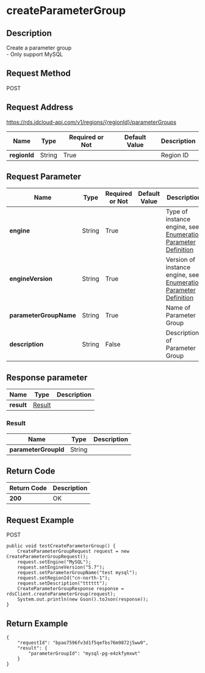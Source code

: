 # createParameterGroup


## Description
Create a parameter group<br>- Only support MySQL

## Request Method
POST

## Request Address
https://rds.jdcloud-api.com/v1/regions/{regionId}/parameterGroups

|Name|Type|Required or Not|Default Value|Description|
|---|---|---|---|---|
|**regionId**|String|True| |Region ID|

## Request Parameter
|Name|Type|Required or Not|Default Value|Description|
|---|---|---|---|---|
|**engine**|String|True| |Type of instance engine, see [Enumeration Parameter Definition](../Enum-Definitions/Enum-Definitions.md)|
|**engineVersion**|String|True| |Version of instance engine, see [Enumeration Parameter Definition](../Enum-Definitions/Enum-Definitions.md)|
|**parameterGroupName**|String|True| |Name of Parameter Group|
|**description**|String|False| |Description of Parameter Group|


## Response parameter
|Name|Type|Description|
|---|---|---|
|**result**|[Result](createparametergroup#result)| |

### <div id="result">Result</div>
|Name|Type|Description|
|---|---|---|
|**parameterGroupId**|String| |

## Return Code
|Return Code|Description|
|---|---|
|**200**|OK|

## Request Example
POST
```
public void testCreateParameterGroup() {
    CreateParameterGroupRequest request = new CreateParameterGroupRequest();
    request.setEngine("MySQL");
    request.setEngineVersion("5.7");
    request.setParameterGroupName("test mysql");
    request.setRegionId("cn-north-1");
    request.setDescription("tttttt");
    CreateParameterGroupResponse response = rdsClient.createParameterGroup(request);
    System.out.println(new Gson().toJson(response));
}

```

## Return Example
```
{
    "requestId": "bpao7596fv3d1f5qefbs76m9872j5ww9", 
    "result": {
        "parameterGroupId": "mysql-pg-e4zkfymxwt"
    }
}
```
